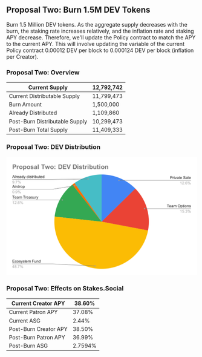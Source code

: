 ## Proposal Two: Burn 1.5M DEV Tokens

Burn 1.5 Million DEV tokens. As the aggregate supply decreases with the burn, the staking rate increases relatively, and the inflation rate and staking APY decrease. Therefore, we'll update the Policy contract to match the APY to the current APY. This will involve updating the variable of the current Policy contract 0.00012 DEV per block to 0.000124 DEV per block (inflation per Creator).

### Proposal Two: Overview

| Current Supply                 | 12,792,742 |
| ------------------------------ | ---------- |
| Current Distributable Supply   | 11,799,473 |
| Burn Amount                    | 1,500,000  |
| Already Distributed            | 1,109,860  |
| Post-Burn Distributable Supply | 10,299,473 |
| Post-Burn Total Supply         | 11,409,333 |

### Proposal Two: DEV Distribution

![Proposal Two: DEV Distribution](https://raw.githubusercontent.com/dev-protocol/stackroom/proposal-burn-dev/proposal/burn-dev/asset/proposal-two-dev-distribution.svg?sanitize=true)

### Proposal Two: Effects on Stakes.Social

| Current Creator APY   | 38.60%  |
| --------------------- | ------- |
| Current Patron APY    | 37.08%  |
| Current ASG           | 2.44%   |
| Post-Burn Creator APY | 38.50%  |
| Post-Burn Patron APY  | 36.99%  |
| Post-Burn ASG         | 2.7594% |
